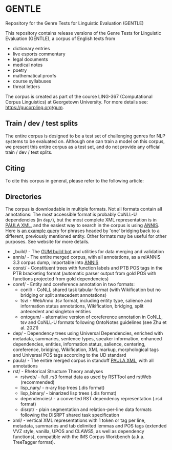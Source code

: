 # GENTLE

Repository for the Genre Tests for Linguistic Evaluation (GENTLE)

This repository contains release versions of the Genre Tests for Linguistic Evaluation (GENTLE), a corpus of English texts from

  * dictionary entries
  * live esports commentary
  * legal documents
  * medical notes
  * poetry
  * mathematical proofs
  * course syllabuses
  * threat letters

The corpus is created as part of the course LING-367 (Computational Corpus Linguistics) at Georgetown University. For more details see: https://gucorpling.org/gum.

## Train / dev / test splits

The entire corpus is designed to be a test set of challenging genres for NLP systems to be evaluated on. Although one can train a model on this corpus, we present this entire corpus as a test set, and do not provide any official train / dev / test splits.

## Citing

To cite this corpus in general, please refer to the following article:
<!--

Zeldes, Amir (2017) "The GUM Corpus: Creating Multilayer Resources in the Classroom". Language Resources and Evaluation 51(3), 581–612.

```
@Article{Zeldes2017,
  author    = {Amir Zeldes},
  title     = {The {GUM} Corpus: Creating Multilayer Resources in the Classroom},
  journal   = {Language Resources and Evaluation},
  year      = {2017},
  volume    = {51},
  number    = {3},
  pages     = {581--612},
  doi       = {http://dx.doi.org/10.1007/s10579-016-9343-x}
}
```
-->

## Directories

The corpus is downloadable in multiple formats. Not all formats contain all annotations: The most accessible format is probably CoNLL-U dependencies (in `dep/`), but the most complete XML representation is in [PAULA XML](https://www.sfb632.uni-potsdam.de/en/paula.html), and the easiest way to search in the corpus is using [ANNIS](http://corpus-tools.org/annis). Here is [an example query](https://gucorpling.org/annis/#_q=ZW50aXR5IC0-YnJpZGdlIGVudGl0eSAmICMxIC0-aGVhZCBsZW1tYT0ib25lIg&_c=R1VN&cl=5&cr=5&s=0&l=10) for phrases headed by 'one' bridging back to a different, previously mentioned entity. Other formats may be useful for other purposes. See website for more details.

  * _build/ - The [GUM build bot](https://gucorpling.org/gum/build.html) and utilities for data merging and validation
  * annis/ - The entire merged corpus, with all annotations, as a relANNIS 3.3 corpus dump, importable into [ANNIS](http://corpus-tools.org/annis)
  * const/ - Constituent trees with function labels and PTB POS tags in the PTB bracketing format (automatic parser output from gold POS with functions projected from gold dependencies)
  * coref/ - Entity and coreference annotation in two formats: 
    * conll/ - CoNLL shared task tabular format (with Wikification but no bridging or split antecedent annotations)
    * tsv/ - WebAnno .tsv format, including entity type, salience and information status annotations, Wikification, bridging, split antecedent and singleton entities
    * ontogum/ - alternative version of coreference annotation in CoNLL, tsv and CoNLL-U formats following OntoNotes guidelines (see Zhu et al. 2021)
  * dep/ - Dependency trees using Universal Dependencies, enriched with metadata, summaries, sentence types, speaker information,  enhanced dependencies, entities, information status, salience, centering, coreference, bridging, Wikification, XML markup, morphological tags and Universal POS tags according to the UD standard
  * paula/ - The entire merged corpus in standoff [PAULA XML](https://github.com/korpling/paula-xml), with all annotations
  * rst/ - Rhetorical Structure Theory analyses
    * rstweb/ - full .rs3 format data as used by RSTTool and rstWeb (recommended)
    * lisp_nary/ - n-ary lisp trees (.dis format) 
    * lisp_binary/ - binarized lisp trees (.dis format) 
    * dependencies/ - a converted RST dependency representation (.rsd format)
    * disrpt/ - plain segmentation and relation-per-line data formats following the DISRPT shared task specification
  * xml/ - vertical XML representations with 1 token or tag per line, metadata, summaries and tab delimited lemmas and POS tags (extended VVZ style, vanilla, UPOS and CLAWS5, as well as dependency functions), compatible with the IMS Corpus Workbench (a.k.a. TreeTagger format).
